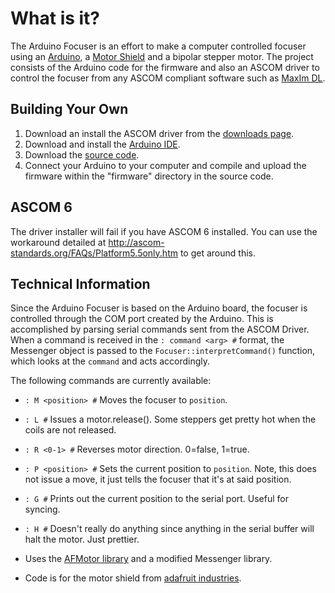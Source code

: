 What is it?
==========

The Arduino Focuser is an effort to make a computer controlled focuser using an [Arduino](http://www.arduino.cc/), a [Motor Shield](http://adafruit.com/index.php?main_page=product_info&cPath=17_21&products_id=81) and a bipolar stepper motor. The project consists of the Arduino code for the firmware and also an ASCOM driver to control the focuser from any ASCOM compliant software such as [MaxIm DL](http://www.cyanogen.com/).

Building Your Own
-----------------

1. Download an install the ASCOM driver from the [downloads page](https://github.com/ejholmes/Arduino-Focuser/downloads).
2. Download and install the [Arduino IDE](http://arduino.cc/).
3. Download the [source code](https://github.com/ejholmes/Arduino-Focuser).
4. Connect your Arduino to your computer and compile and upload the firmware within the "firmware" directory in the source code.

ASCOM 6
-------

The driver installer will fail if you have ASCOM 6 installed. You can use the workaround detailed at http://ascom-standards.org/FAQs/Platform5.5only.htm to get around this.

Technical Information
---------------------

Since the Arduino Focuser is based on the Arduino board, the focuser is controlled through the COM port created by the Arduino. This is accomplished by parsing serial commands sent from the ASCOM Driver. When a command is received in the `: command <arg> #` format, the Messenger object is passed to the `Focuser::interpretCommand()` function, which looks at the `command` and acts accordingly.
 
The following commands are currently available:

- `: M <position> #` Moves the focuser to `position`.
- `: L #` Issues a motor.release(). Some steppers get pretty hot when the coils are not released.
- `: R <0-1> #` Reverses motor direction. 0=false, 1=true.
- `: P <position> #` Sets the current position to `position`. Note, this does not issue a move, it just tells the focuser that it's at said position.
- `: G #` Prints out the current position to the serial port. Useful for syncing.
- `: H #` Doesn't really do anything since anything in the serial buffer will halt the motor. Just prettier.


- Uses the [AFMotor library](http://www.ladyada.net/make/mshield/use.html) and a modified Messenger library.
- Code is for the motor shield from [adafruit industries](http://adafruit.com/index.php?main_page=product_info&cPath=17_21&products_id=81).
